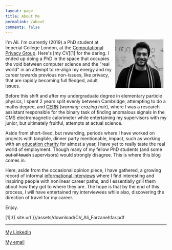 ```yaml
---
layout: page
title: About Me 
permalink: /about
comments: false
---
```


<img align="right" width="30%" hspace="10" src="assets/images/ali-bw.jpg">

I'm Ali. I'm currently (2019) a PhD student at Imperial College London, at the [Computational Privacy Group](https://cpg.doc.ic.ac.uk/). Here's [my CV][1] for the daring. I ended up doing a PhD in the space that occupies the void between computer science and the "real world" in an attempt to re-align my energy and my career towards previous non-issues, like privacy, that are rapidly becoming full fledged, adult issues.  

Before this shift and after my undergraduate degree in elementary particle physics, I spent 2 years split evenly between Cambridge, attempting to do a maths degree, and [CERN](https://www.phys.soton.ac.uk/students/ali-farzaneh-far) (_warning: crazing hair_), where I was a research assistant responsible for the binary task of finding anomalous signals in the CMS electromagnetic calorimeter while entertaining my supervisors with my junior, but ultimately fruitful, attempts at actual science. 

Aside from short-lived, but rewarding, periods where I have worked on projects with tangible, dinner party mentionable, impact, such as working with an [education charity](https://edufinance.org/about-us/) for almost a year, I have yet to really taste the real world of employment. Though many of my fellow PhD students (and some ~~out of touch~~ supervisors) would strongly disagree. This is where this blog comes in.

Here, aside from the occasional opinion piece, I have gathered, a growing record of informal [informational interviews](https://en.wikipedia.org/wiki/Informational_interview) where I find interesting and inspiring people with nonlinear career paths, and I essentially grill them about how they got to where they are. The hope is that by the end of this process, I will have entertained my interviewees while also, discovering the direction of travel for my career. 

Enjoy. 

[1]:{{ site.url }}/assets/download/CV_Ali_Farzanehfar.pdf


----------------------
[My LinkedIn](https://www.linkedin.com/in/ali-farzanehfar/)

[My email](mailto:ali@farzanehfar.com)